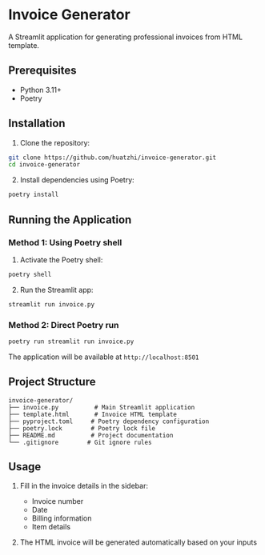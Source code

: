 # Invoice Generator

A Streamlit application for generating professional invoices from HTML template.

## Prerequisites

- Python 3.11+
- Poetry

## Installation

1. Clone the repository:
```bash
git clone https://github.com/huatzhi/invoice-generator.git
cd invoice-generator
```

2. Install dependencies using Poetry:
```bash
poetry install
```

## Running the Application

### Method 1: Using Poetry shell
1. Activate the Poetry shell:
```bash
poetry shell
```

2. Run the Streamlit app:
```bash
streamlit run invoice.py
```

### Method 2: Direct Poetry run
```bash
poetry run streamlit run invoice.py
```

The application will be available at `http://localhost:8501`

## Project Structure

```
invoice-generator/
├── invoice.py          # Main Streamlit application
├── template.html       # Invoice HTML template
├── pyproject.toml     # Poetry dependency configuration
├── poetry.lock        # Poetry lock file
├── README.md          # Project documentation
└── .gitignore        # Git ignore rules
```

## Usage

1. Fill in the invoice details in the sidebar:
   - Invoice number
   - Date
   - Billing information
   - Item details

2. The HTML invoice will be generated automatically based on your inputs